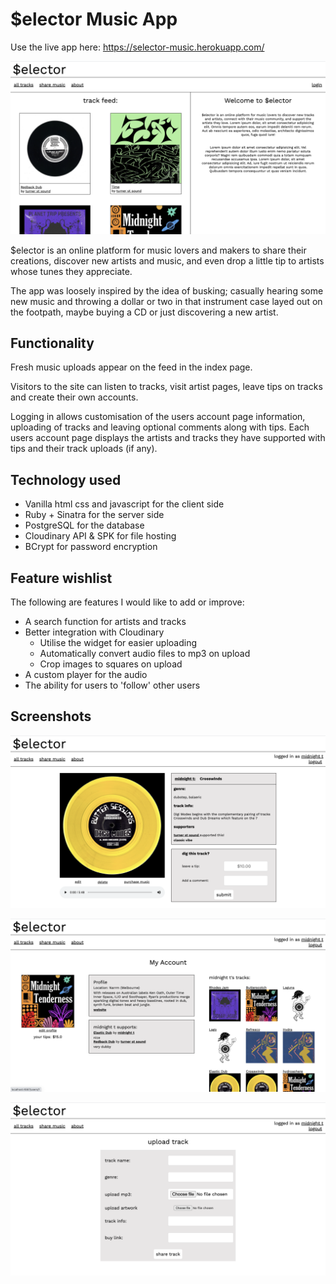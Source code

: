 # $elector Music App

Use the live app here: https://selector-music.herokuapp.com/

![$elector homepage screenshot](assets/Selector-index-screenshot.png)

$elector is an online platform for music lovers and makers to share their creations, discover new artists and music, and even drop a little tip to artists whose tunes they appreciate.

The app was loosely inspired by the idea of busking; casually hearing some new music and throwing a dollar or two in that instrument case layed out on the footpath, maybe buying a CD or just discovering a new artist.

## Functionality

Fresh music uploads appear on the feed in the index page.

Visitors to the site can listen to tracks, visit artist pages, leave tips on tracks and create their own accounts. 

Logging in allows customisation of the users account page information, uploading of tracks and leaving optional comments along with tips. Each users account page displays the artists and tracks they have supported with tips and their track uploads (if any).

## Technology used

- Vanilla html css and javascript for the client side
- Ruby + Sinatra for the server side
- PostgreSQL for the database
- Cloudinary API & SPK for file hosting
- BCrypt for password encryption 

## Feature wishlist

The following are features I would like to add or improve:

- A search function for artists and tracks
- Better integration with Cloudinary
    - Utilise the widget for easier uploading
    - Automatically convert audio files to mp3 on upload
    -  Crop images to squares on upload
- A custom player for the audio
- The ability for users to 'follow' other users

## Screenshots

![selector track page](assets/selector-track-page.png)

![selector user page](assets/selector-user-page.png)

![selector upload page](assets/selector-upload-page.png)





